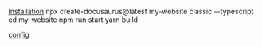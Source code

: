 [Installation](https://docusaurus.io/docs/installation)
npx create-docusaurus@latest my-website classic --typescript
cd my-website
npm run start
yarn build

[config](https://docusaurus.io/docs/configuration)
